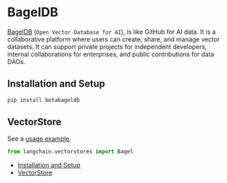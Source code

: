 # BagelDB

[BagelDB](https://www.bageldb.ai/) (`Open Vector Database for AI`), is like GitHub for AI data.
It is a collaborative platform where users can create,
share, and manage vector datasets. It can support private projects for independent developers,
internal collaborations for enterprises, and public contributions for data DAOs.

## Installation and Setup[​](#installation-and-setup "Direct link to Installation and Setup")

```bash
pip install betabageldb  

```

## VectorStore[​](#vectorstore "Direct link to VectorStore")

See a [usage example](/docs/integrations/vectorstores/bageldb).

```python
from langchain.vectorstores import Bagel  

```

- [Installation and Setup](#installation-and-setup)
- [VectorStore](#vectorstore)
